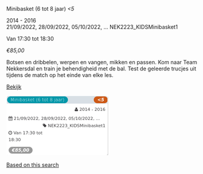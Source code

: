 Minibasket (6 tot 8 jaar) *<5*

2014 - 2016  
21/09/2022, 28/09/2022, 05/10/2022, ... NEK2223\_KIDSMinibasket1  

Van 17:30 tot 18:30

*€85,00*

  

Botsen en dribbelen, werpen en vangen, mikken en passen. Kom naar Team Nekkersdal en train je behendigheid met de bal. Test de geleerde trucjes uit tijdens de match op het einde van elke les.

[Bekijk](https://tickets.vgc.be/activity/subscribe/NEK2223_KIDSMinibasket1)

![](81775.png)

[Based on this search](https://tickets.vgc.be/activity/index?&vrijeplaatsen=1&Age%5B%5D=4%2C6&entity=241)